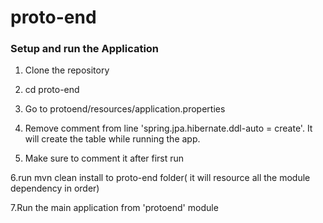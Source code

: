 # proto-end

###  Setup and run the Application

1. Clone the repository

2. cd proto-end

3. Go to protoend/resources/application.properties

4. Remove comment from line 'spring.jpa.hibernate.ddl-auto = create'. It will create the table  while running the app.

5. Make sure to comment it after first run

6.run mvn clean install to proto-end folder( it will resource all the module dependency in order)

7.Run the main application from 'protoend' module
